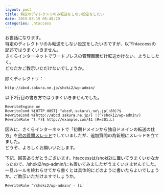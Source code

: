```yaml
---
layout: post
title: 特定のディレクトリのみ転送をしない設定をしたい
date: 2015-03-19 05:45:29
categories: .htaccess
---
```

<!-- {% raw %} -->
<p>お世話になります。<br>
特定のディレクトリのみ転送をしない設定をしたいのですが、以下htaccessの記述ではうまくいきません。<br>
さくらインターネットでワードプレスの管理画面だけ転送かけない。ようにしたく。<br>
どなたかご教示いただけないでしょうか。</p>

<p>除くディレクトリ：</p>

<pre><code>http://abcd.sakura.ne.jp/shoki2/wp-admin/
</code></pre>

<p>以下2行目の書き方ではうまくいきませんでした。</p>

<pre><code>RewriteEngine on
RewriteCond %{HTTP_HOST} ^abcd\.sakura\.ne\.jp(:80)?$
RewriteCond %{http://abcd.sakura.ne.jp/} !(^/shoki2/wp-admin/)
RewriteRule ^(.*)$ http://example.com/$1 [R=301,L]
</code></pre>

<p>因みに、さくらインターネットで「初期ドメインから独自ドメインの転送の仕方」を<a href="https://ja.stackoverflow.com/questions/8083/%E5%88%9D%E6%9C%9F%E3%83%89%E3%83%A1%E3%82%A4%E3%83%B3-%E7%89%B9%E5%AE%9A%E3%83%87%E3%82%A3%E3%83%AC%E3%82%AF%E3%83%88%E3%83%AA-%E3%81%8B%E3%82%89%E7%8B%AC%E8%87%AA%E3%83%89%E3%83%A1%E3%82%A4%E3%83%B3%E3%81%B8%E3%83%AA%E3%83%80%E3%82%A4%E3%83%AC%E3%82%AF%E3%83%88">他の質問スレッド</a>でしていましたが、追加質問の為新規にスレッドを立てました。<br>
どうぞ、よろしくお願いいたします。</p>

<p>下記、回答ありがとうございます。htaccessは/shoki2/に置いてうまくいかなかったので、/shoki2/wp-admin/にも置いてみましたがうまくいきませんでした。一旦ルールを終わらせてから書くとは具体的にどのように書いたらよいでしょうか。ご教示いただけますでしょうか。</p>

<pre><code>RewriteRule ^/shoki2/wp-admin/ - [L]
</code></pre>
<!-- {% endraw %} -->
